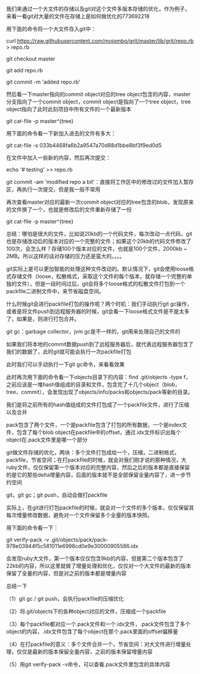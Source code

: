 
我们来通过一个大文件的存储以及git对这个文件多版本存储的优化，作为例子，来看一看git对大量的文件在存储上是如何做优化的773692218

 

用下面的命令将一个大文件存入git中：

 

curl https://raw.githubusercontent.com/mojombo/grit/master/lib/grit/repo.rb > repo.rb

git checkout master

git add repo.rb

git commit -m 'added repo.rb'

 

然后看一下master指向的commit object对应的tree object包含的内容，master分支指向了一个commit object，commit object是指向了一个tree object，tree object指向了此时此刻项目中所有文件的一个最新版本

 

git cat-file -p master^{tree}

 

用下面的命令看一下新加入进去的文件有多大：

 

git cat-file -s 033b4468fa6b2a9547a70d88d1bbe8bf3f9ed0d5

 

在文件中加入一些新的内容，然后再次提交：

 

echo '# testing' >> repo.rb

 

git commit -am 'modified repo a bit'：直接将工作区中的修改过的文件加入暂存区，再执行一次提交，但是我一般不常用

 

再次查看master对应的最新一次commit object对应的tree包含的blob，发现原来的文件换了一个，也就是修改后的文件重新存储了一份

 

git cat-file -p master^{tree}

 

总结：哪怕是很大的文件，比如说20kb的一个代码文件，每次改动一点代码，git也是存储改动后的版本对应的一个完整的文件；如果这个20kb的代码文件修改了100次，会怎么样？存储100个版本对应的文件，也就是100个文件，2000kb ~ 2MB。所以这样的话对存储的压力还是蛮大的。。。。

 

git实际上是可以更加智能的处理这种文件改动的。默认情况下，git会使用loose格式存储文件（loose，松散格式，采取这个文件的每个版本，就存储一个完整的单独的文件），但是一段时间过后，git会将多个loose格式的松散文件打包到一个packfile二进制文件中，来节省磁盘空间。

 

什么时候git会进行packfile打包的操作呢？两个时机：我们手动执行git gc操作，或者是将文件push到远程服务器的时候，git会看一下loose格式文件是不是太多了，如果是，则进行打包合并。

 

git gc：garbage collector，jvm gc是不一样的，git用来处理自己的文件的

 

如果我们将本地的commit数据push到了远程服务器后，就代表远程服务器包含了我们的数据了，此时git就可能会执行一次packfile打包

 

此时我们可以手动执行一下git gc命令，来看看效果

 

此时再次用下面的命令看一下objects目录下的内容：find .git/objects -type f，之前应该是一堆hash值组成的目录和文件，包含完了十几个object（blob，tree，commit），会发现出现了objects/info/packs和objects/pack等新的目录。

 

我们是将之前所有的hash值组成的文件打包成了一个packfile文件，进行了压缩以及合并

 

pack包含了两个文件，一个是packfile包含了打包的所有数据，一个是index文件，包含了每个blob object在packfile中的offset，通过.idx文件标识出每个object在.pack文件里是哪一个部分

 

git做文件存储的优化，两块：多个文件打包成给一个，压缩，二进制格式，packfile，节省空间；在打packfile的时候，就会对我们刚才说的那种情况，大ruby文件，仅仅保留第一个版本对应的完整内容，然后之后的版本都是直接保留的是它的那些delta增量内容，后面的版本就不是全部保留全量内容了，进一步节约空间

 

git，git gc；git push，自动会做打packfile

 

实际上，在git进行打包packfile的时候，就会对一个文件的多个版本，仅仅保留其每次增量修改数据，避免对一个文件保留多个全量的版本快照。

 

用下面的命令看一下：

 

git verify-pack -v .git/objects/pack/pack-978e03944f5c581011e6998cd0e9e30000905586.idx

 

会发现ruby大文件，第一个版本仅仅包含9kb的内容，但是第二个版本包含了22kb的内容，所以这里就做了增量处理和优化，仅仅对一个大文件的最新的版本保留了全量的内容，但是对之前的版本都是增量内容

 

总结一下

 

（1）git gc / git push，会执行packfile的压缩优化

（2）将.git/objects下的各种object对应的文件，压缩成一个packfile

（3）每个packfile都对应一个.pack文件和一个.idx文件，.pack文件包含了多个object的内容，.idx文件包含了每个object在那个.pack里面的offset偏移量

（4）在打packfile的意义：多个文件合并一个，节省空间：对大文件进行增量处理，仅仅是最新的版本保留全量内容，之前的版本保留增量内容

（5）用git verify-pack -v命令，可以查看.pack文件里包含的具体内容

 

 

 